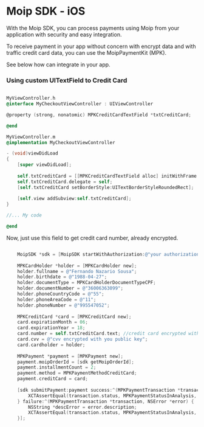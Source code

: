 # Moip SDK - iOS

With the Moip SDK, you can process payments using Moip from your application with security and easy integration.

To receive payment in your app without concern with encrypt data and with traffic credit card data, you can use the MoipPaymentKit (MPK).

See below how can integrate in your app.

### Using custom UITextField to Credit Card

```objective-c

MyViewController.h
@interface MyCheckoutViewController : UIViewController

@property (strong, nonatomic) MPKCreditCardTextField *txtCreditCard;

@end

MyViewController.m
@implementation MyCheckoutViewController

- (void)viewDidLoad
{
    [super viewDidLoad];
    
    self.txtCreditCard = [[MPKCreditCardTextField alloc] initWithFrame:CGRectMake(20, 180, 280, 30)];
    self.txtCreditCard.delegate = self;
    [self.txtCreditCard setBorderStyle:UITextBorderStyleRoundedRect];
    
    [self.view addSubview:self.txtCreditCard];
}

//... My code

@end
```

Now, just use this field to get credit card number, already encrypted.


```objective-c

    MoipSDK *sdk = [MoipSDK startWithAuthorization:@"your authorization"];
    
    MPKCardHolder *holder = [MPKCardHolder new];
    holder.fullname = @"Fernando Nazario Sousa";
    holder.birthdate = @"1988-04-27";
    holder.documentType = MPKCardHolderDocumentTypeCPF;
    holder.documentNumber = @"36006363099";
    holder.phoneCountryCode = @"55";
    holder.phoneAreaCode = @"11";
    holder.phoneNumber = @"995547052";
    
    MPKCreditCard *card = [MPKCreditCard new];
    card.expirationMonth = 06;
    card.expirationYear = 18;
    card.number = self.txtCreditCard.text; //credit card encrypted with you public key
    card.cvv = @"cvv encrypted with you public key";
    card.cardholder = holder;
    
    MPKPayment *payment = [MPKPayment new];
    payment.moipOrderId = [sdk getMoipOrderId];
    payment.installmentCount = 2;
    payment.method = MPKPaymentMethodCreditCard;
    payment.creditCard = card;
    
    [sdk submitPayment:payment success:^(MPKPaymentTransaction *transaction) {
        XCTAssertEqual(transaction.status, MPKPaymentStatusInAnalysis, @"Status equals to InAnalysis");
    } failure:^(MPKPaymentTransaction *transaction, NSError *error) {
        NSString *descError = error.description;
        XCTAssertEqual(transaction.status, MPKPaymentStatusInAnalysis, @"%@", descError);
    }];
